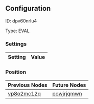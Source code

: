 # <nil>
## Configuration
ID:  dpv60nrlu4

Type: EVAL 


### Settings
| Setting | Value  |
| :------------------------ | ---------------------------------------- |
 




### Position
| Previous Nodes | Future Nodes |
| :------------- | ------------ |
| [vp8o2mc12q](./vp8o2mc12q.md) | [powjrjqmwn](./powjrjqmwn.md) |